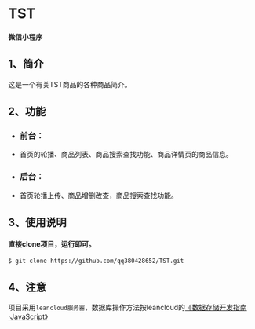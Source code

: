 TST
=========
####  微信小程序
##  1、简介
这是一个有关TST商品的各种商品简介。<br>
##  2、功能
* ### 前台：
 * 首页的轮播、商品列表、商品搜索查找功能、商品详情页的商品信息。
* ### 后台：
 * 首页轮播上传、商品增删改查，商品搜索查找功能。
##  3、使用说明
####  直接clone项目，运行即可。
    $ git clone https://github.com/qq380428652/TST.git
##  4、注意
项目采用`leancloud服务器`，数据库操作方法按leancloud的[《数据存储开发指南·JavaScript》](https://leancloud.cn/docs/leanstorage_guide-js.html)

